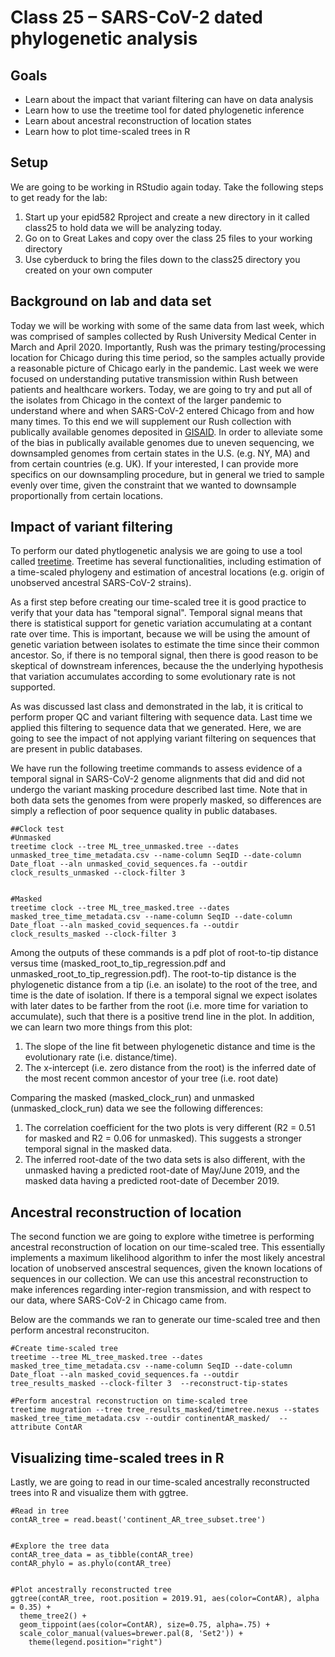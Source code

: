 Class 25 – SARS-CoV-2 dated phylogenetic analysis
=================================================
Goals
----
- Learn about the impact that variant filtering can have on data analysis
- Learn how to use the treetime tool for dated phylogenetic inference
- Learn about ancestral reconstruction of location states
- Learn how to plot time-scaled trees in R

Setup
-----
We are going to be working in RStudio again today. Take the following steps to get ready for the lab:

1. Start up your epid582 Rproject and create a new directory in it called class25 to hold data we will be analyzing today. 
2. Go on to Great Lakes and copy over the class 25 files to your working directory
3. Use cyberduck to bring the files down to the class25 directory you created on your own computer

Background on lab and data set
------------------------------
Today we will be working with some of the same data from last week, which was comprised of samples collected by Rush University Medical Center in March and April 2020. Importantly, Rush was the primary testing/processing location for Chicago during this time period, so the samples actually provide a reasonable picture of Chicago early in the pandemic. Last week we were focused on understanding putative transmission within Rush between patients and healthcare workers. Today, we are going to try and put all of the isolates from Chicago in the context of the larger pandemic to understand where and when SARS-CoV-2 entered Chicago from and how many times. To this end we will supplement our Rush collection with publically available genomes deposited in [GISAID](https://www.gisaid.org/). In order to alleviate some of the bias in publically available genomes due to uneven sequencing, we downsampled genomes from certain states in the U.S. (e.g. NY, MA) and from certain countries (e.g. UK). If your interested, I can provide more specifics on our downsampling procedure, but in general we tried to sample evenly over time, given the constraint that we wanted to downsample proportionally from certain locations.

Impact of variant filtering
---------------------------
To perform our dated phytlogenetic analysis we are going to use a tool called [treetime](https://github.com/neherlab/treetime). Treetime has several functionalities, including estimation of a time-scaled phylogeny and estimation of ancestral locations (e.g. origin of unobserved ancestral SARS-CoV-2 strains). 

As a first step before creating our time-scaled tree it is good practice to verify that your data has "temporal signal". Temporal signal means that there is statistical support for genetic variation accumulating at a contant rate over time. This is important, because we will be using the amount of genetic variation between isolates to estimate the time since their common ancestor. So, if there is no temporal signal, then there is good reason to be skeptical of downstream inferences, because the the underlying hypothesis that variation accumulates according to some evolutionary rate is not supported. 

As was discussed last class and demonstrated in the lab, it is critical to perform proper QC and variant filtering with sequence data. Last time we applied this filtering to sequence data that we generated. Here, we are going to see the impact of not applying variant filtering on sequences that are present in public databases.

We have run the following treetime commands to assess evidence of a temporal signal in SARS-CoV-2 genome alignments that did and did not undergo the variant masking procedure described last time. Note that in both data sets the genomes from were properly masked, so differences are simply a reflection of poor sequence quality in public databases.

```
##Clock test
#Unmasked
treetime clock --tree ML_tree_unmasked.tree --dates unmasked_tree_time_metadata.csv --name-column SeqID --date-column Date_float --aln unmasked_covid_sequences.fa --outdir clock_results_unmasked --clock-filter 3


#Masked
treetime clock --tree ML_tree_masked.tree --dates masked_tree_time_metadata.csv --name-column SeqID --date-column Date_float --aln masked_covid_sequences.fa --outdir clock_results_masked --clock-filter 3
```

Among the outputs of these commands is a pdf plot of root-to-tip distance versus time (masked_root_to_tip_regression.pdf and unmasked_root_to_tip_regression.pdf). The root-to-tip distance is the phylogenetic distance from a tip (i.e. an isolate) to the root of the tree, and time is the date of isolation. If there is a temporal signal we expect isolates with later dates to be farther from the root (i.e. more time for variation to accumulate), such that there is a positive trend line in the plot. In addition, we can learn two more things from this plot:

1) The slope of the line fit between phylogenetic distance and time is the evolutionary rate (i.e. distance/time). 
2) The x-intercept (i.e. zero distance from the root) is the inferred date of the most recent common ancestor of your tree (i.e. root date)

Comparing the masked (masked_clock_run) and unmasked (unmasked_clock_run) data we see the following differences:

1) The correlation coefficient for the two plots is very different (R2 = 0.51 for masked and R2 = 0.06 for unmasked). This suggests a stronger temporal signal in the masked data.
2) The inferred root-date of the two data sets is also different, with the unmasked having a predicted root-date of May/June 2019, and the masked data having a predicted root-date of December 2019.


Ancestral reconstruction of location
------------------------------------
The second function we are going to explore withe timetree is performing ancestral reconstruction of location on our time-scaled tree. This essentially implements a maximum likelihood algorithm to infer the most likely ancestral location of unobserved anscestral sequences, given the known locations of sequences in our collection. We can use this ancestral reconstruction to make inferences regarding inter-region transmission, and with respect to our data, where SARS-CoV-2 in Chicago came from.

Below are the commands we ran to generate our time-scaled tree and then perform ancestral reconstruciton.

```
#Create time-scaled tree
treetime --tree ML_tree_masked.tree --dates masked_tree_time_metadata.csv --name-column SeqID --date-column Date_float --aln masked_covid_sequences.fa --outdir tree_results_masked --clock-filter 3  --reconstruct-tip-states

#Perform ancestral reconstruction on time-scaled tree
treetime mugration --tree tree_results_masked/timetree.nexus --states masked_tree_time_metadata.csv --outdir continentAR_masked/  --attribute ContAR
```


Visualizing time-scaled trees in R
----------------------------------
Lastly, we are going to read in our time-scaled ancestrally reconstructed trees into R and visualize them with ggtree.

```
#Read in tree
contAR_tree = read.beast('continent_AR_tree_subset.tree')


#Explore the tree data
contAR_tree_data = as_tibble(contAR_tree)
contAR_phylo = as.phylo(contAR_tree)


#Plot ancestrally reconstructed tree
ggtree(contAR_tree, root.position = 2019.91, aes(color=ContAR), alpha = 0.35) + 
  theme_tree2() + 
  geom_tippoint(aes(color=ContAR), size=0.75, alpha=.75) + 
  scale_color_manual(values=brewer.pal(8, 'Set2')) +
    theme(legend.position="right")
```





